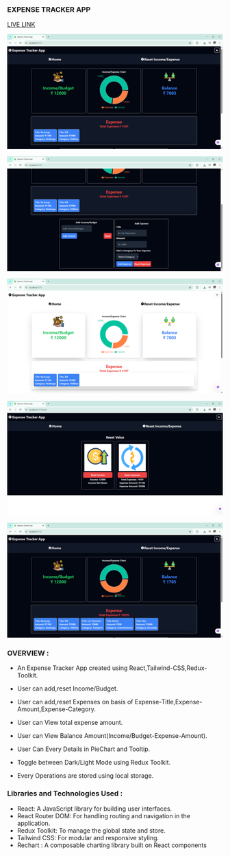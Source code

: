 ### EXPENSE TRACKER APP

[LIVE LINK](https://expensetrackerappkapil.netlify.app/)

![img](./public/1.png)

![img](./public/2.png)

![img](./public/3.png)

![img](./public/4.png)

![img](./public/5.png)
### OVERVIEW :

- An Expense Tracker App created using React,Tailwind-CSS,Redux-Toolkit.

- User can add,reset Income/Budget.

- User can add,reset Expenses on basis of Expense-Title,Expense-Amount,Expense-Category.

- User can View total expense amount.

- User can View Balance Amount(Income/Budget-Expense-Amount).

- User Can Every Details in PieChart and Tooltip.

- Toggle between Dark/Light Mode using Redux Toolkit.

- Every Operations are stored using local storage. 

### Libraries and Technologies Used :

- React: A JavaScript library for building user interfaces.
- React Router DOM: For handling routing and navigation in the application.
- Redux Toolkit: To manage the global state and store.
- Tailwind CSS: For modular and responsive styling.
- Rechart : A composable charting library built on React components